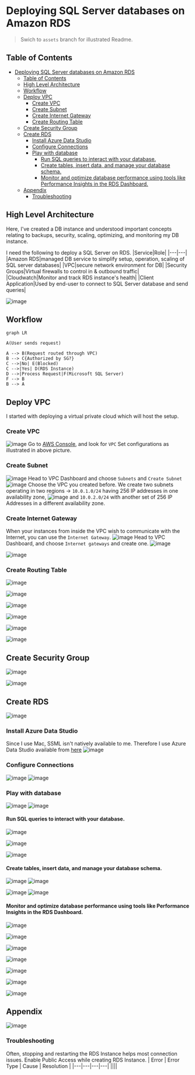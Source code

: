 # Deploying SQL Server databases on Amazon RDS
> Swich to `assets` branch for illustrated Readme.
## Table of Contents
- [Deploying SQL Server databases on Amazon RDS](#deploying-sql-server-databases-on-amazon-rds)
  - [Table of Contents](#table-of-contents)
  - [High Level Architecture](#high-level-architecture)
  - [Workflow](#workflow)
  - [Deploy VPC](#deploy-vpc)
    - [Create VPC](#create-vpc)
    - [Create Subnet](#create-subnet)
    - [Create Internet Gateway](#create-internet-gateway)
    - [Create Routing Table](#create-routing-table)
  - [Create Security Group](#create-security-group)
  - [Create RDS](#create-rds)
    - [Install Azure Data Studio](#install-azure-data-studio)
    - [Configure Connections](#configure-connections)
    - [Play with database](#play-with-database)
      - [Run SQL queries to interact with your database.](#run-sql-queries-to-interact-with-your-database)
      - [Create tables, insert data, and manage your database schema.](#create-tables-insert-data-and-manage-your-database-schema)
      - [Monitor and optimize database performance using tools like Performance Insights in the RDS Dashboard.](#monitor-and-optimize-database-performance-using-tools-like-performance-insights-in-the-rds-dashboard)
  - [Appendix](#appendix)
    - [Troubleshooting](#troubleshooting)

## High Level Architecture
Here, I've created a DB instance and understood important concepts relating to backups, security, scaling, optimizing, and monitoring my DB instance.

I need the following to deploy a SQL Server on RDS.
|Service|Role|
|---|---|
|Amazon RDS|managed DB service to simplify setup, operation, scaling of SQL server databases|
|VPC|secure network environment for DB|
|Security Groups|Virtual firewalls to control in & outbound traffic|
|Cloudwatch|Monitor and track RDS instance's health|
|Client Application|Used by end-user to connect to SQL Server database and send queries|

![image](./assets/03-arch-diag.png)

## Workflow
```mermaid
graph LR

A(User sends request)

A --> B(Request routed through VPC)
B --> C{Authorized by SG?}
C -->|No| E(Blocked)
C -->|Yes| D(RDS Instance)
D -->|Process Request|F(Microsoft SQL Server)
F --> B
B --> A
```
## Deploy VPC
I started with deploying a virtual private cloud which will host the setup.
### Create VPC
![image](./assets/Screenshot%202024-12-09%20at%2021.13.28.png)
Go to [AWS Console](https://console.aws.amazon.com/console/home), and look for `VPC`
Set configurations as illustrated in above picture.
### Create Subnet
![image](./assets/Screenshot%202024-12-09%20at%2021.14.30.png)
Head to VPC Dashboard and choose `Subnets` and `Create Subnet`
![image](./assets/Screenshot%202024-12-09%20at%2021.17.06.png)
Choose the VPC you created before. We create two subnets operating in two regions -> `10.0.1.0/24` having 256 IP addresses in one availability zone, 
![image](./assets/Screenshot%202024-12-09%20at%2021.19.25.png)
and `10.0.2.0/24` with another set of 256 IP Addresses in a different availability zone.
### Create Internet Gateway
When your instances from inside the VPC wish to communicate with the Internet, you can use the `Internet Gateway`. 
![image](./assets/Screenshot%202024-12-09%20at%2021.22.47.png)
Head to VPC Dashboard, and choose `Internet gateways` and create one.
![image](./assets/Screenshot%202024-12-09%20at%2021.24.44.png)

![image](./assets/Screenshot%202024-12-09%20at%2021.25.31.png)
### Create Routing Table

![image](./assets/Screenshot%202024-12-09%20at%2021.26.49.png)

![image](./assets/Screenshot%202024-12-09%20at%2021.27.59.png)

![image](./assets/Screenshot%202024-12-09%20at%2021.29.25.png)

![image](./assets/Screenshot%202024-12-09%20at%2021.31.36.png)

![image](./assets/Screenshot%202024-12-09%20at%2021.32.06.png)

![image](./assets/Screenshot%202024-12-09%20at%2021.32.50.png)
## Create Security Group
![image](./assets/Screenshot%202024-12-09%20at%2021.34.52.png)

![image](./assets/Screenshot%202024-12-09%20at%2021.40.59.png)
## Create RDS
![image](./assets/Screenshot%202024-12-09%20at%2022.21.43.png)

### Install Azure Data Studio
Since I use Mac, SSML isn't natively available to me.
Therefore I use Azure Data Studio available from [here](https://learn.microsoft.com/en-us/azure-data-studio/download-azure-data-studio?tabs=macOS-install%2Cwin-user-install%2Credhat-install%2Cwindows-uninstall%2Credhat-uninstall#download-azure-data-studio)
![image](./assets/Screenshot%202024-12-09%20at%2022.02.01.png)
### Configure Connections
![image](./assets/Screenshot%202024-12-09%20at%2022.22.09.png)
![image](./assets/Screenshot%202024-12-09%20at%2022.23.28.png)

### Play with database
![image](./assets/Screenshot%202024-12-10%20at%2010.12.03.png)
![image](./assets/Screenshot%202024-12-10%20at%2010.27.01.png)
#### Run SQL queries to interact with your database.
![image](./assets/Screenshot%202024-12-10%20at%2010.27.11.png)

![image](./assets/Screenshot%202024-12-10%20at%2010.28.13.png)

![image](./assets/Screenshot%202024-12-10%20at%2010.28.37.png)
#### Create tables, insert data, and manage your database schema.
![image](./assets/Screenshot%202024-12-10%20at%2010.29.27.png)
![image](./assets/Screenshot%202024-12-10%20at%2010.36.24.png)

![image](./assets/Screenshot%202024-12-10%20at%2010.37.00.png)
![image](./assets/Screenshot%202024-12-10%20at%2011.03.59.png)
#### Monitor and optimize database performance using tools like Performance Insights in the RDS Dashboard.
![image](./assets/Screenshot%202024-12-10%20at%2010.43.54.png)

![image](./assets/Screenshot%202024-12-10%20at%2010.45.32.png)

![image](./assets/Screenshot%202024-12-10%20at%2010.46.01.png)

![image](./assets/Screenshot%202024-12-10%20at%2010.46.40.png)

![image](./assets/Screenshot%202024-12-10%20at%2010.51.00.png)

![image](./assets/Screenshot%202024-12-10%20at%2010.51.24.png)

![image](./assets/chrome-capture-2024-12-10.gif)
## Appendix
![image](./assets/Screenshot%202024-12-10%20at%2011.15.44.png)
### Troubleshooting
Often, stopping and restarting the RDS Instance helps most connection issues.
Enable Public Access while creating RDS Instance.
| Error | Error Type | Cause | Resolution |
|---|---|---|---|
||||